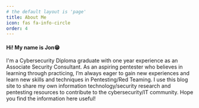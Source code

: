 ```yaml
---
# the default layout is 'page'
title: About Me
icon: fas fa-info-circle
order: 4
---
```


#### Hi! My name is Jon😁

I'm a Cybersecurity Diploma graduate with one year experience as an Associate Security Consultant. As an aspiring pentester who believes in learning through practicing, I’m always eager to gain new experiences and learn new skills and techniques in Pentesting/Red Teaming. I use this blog site to share my own information technology/security research and pentesting resources to contribute to the cybersecurity/IT community. Hope you find the information here useful!
